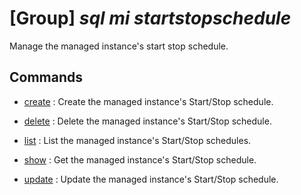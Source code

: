 # [Group] _sql mi startstopschedule_

Manage the managed instance's start stop schedule.

## Commands

- [create](/Commands/sql/mi/startstopschedule/_create.md)
: Create the managed instance's Start/Stop schedule.

- [delete](/Commands/sql/mi/startstopschedule/_delete.md)
: Delete the managed instance's Start/Stop schedule.

- [list](/Commands/sql/mi/startstopschedule/_list.md)
: List the managed instance's Start/Stop schedules.

- [show](/Commands/sql/mi/startstopschedule/_show.md)
: Get the managed instance's Start/Stop schedule.

- [update](/Commands/sql/mi/startstopschedule/_update.md)
: Update the managed instance's Start/Stop schedule.
